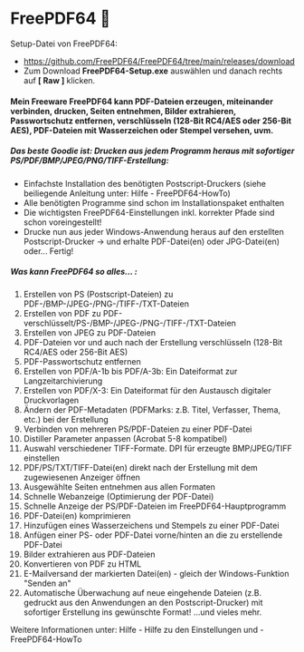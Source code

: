 # FreePDF64 👋

Setup-Datei von FreePDF64: 
- https://github.com/FreePDF64/FreePDF64/tree/main/releases/download
- Zum Download **FreePDF64-Setup.exe** auswählen und danach rechts auf **[ Raw ]** klicken.
  
#### Mein Freeware FreePDF64 kann PDF-Dateien erzeugen, miteinander verbinden, drucken, Seiten entnehmen, Bilder extrahieren, Passwortschutz entfernen, verschlüsseln (128-Bit RC4/AES oder 256-Bit AES), PDF-Dateien mit Wasserzeichen oder Stempel versehen, uvm.

##### Das beste Goodie ist: Drucken aus jedem Programm heraus mit sofortiger PS/PDF/BMP/JPEG/PNG/TIFF-Erstellung:
- Einfachste Installation des benötigten Postscript-Druckers (siehe beiliegende Anleitung unter: Hilfe - FreePDF64-HowTo)
- Alle benötigten Programme sind schon im Installationspaket enthalten
- Die wichtigsten FreePDF64-Einstellungen inkl. korrekter Pfade sind schon voreingestellt!
- Drucke nun aus jeder Windows-Anwendung heraus auf den erstellten Postscript-Drucker -> und erhalte PDF-Datei(en) oder JPG-Datei(en) oder... Fertig!

##### Was kann FreePDF64 so alles... :
1. Erstellen von PS (Postscript-Dateien) zu PDF-/BMP-/JPEG-/PNG-/TIFF-/TXT-Dateien
2. Erstellen von PDF zu PDF-verschlüsselt/PS-/BMP-/JPEG-/PNG-/TIFF-/TXT-Dateien
3. Erstellen von JPEG zu PDF-Dateien
4. PDF-Dateien vor und auch nach der Erstellung verschlüsseln (128-Bit RC4/AES oder 256-Bit AES)
5. PDF-Passwortschutz entfernen
6. Erstellen von PDF/A-1b bis PDF/A-3b: Ein Dateiformat zur Langzeitarchivierung
7. Erstellen von PDF/X-3: Ein Dateiformat für den Austausch digitaler Druckvorlagen
8. Ändern der PDF-Metadaten (PDFMarks: z.B. Titel, Verfasser, Thema, etc.) bei der Erstellung
9. Verbinden von mehreren PS/PDF-Dateien zu einer PDF-Datei
10. Distiller Parameter anpassen (Acrobat 5-8 kompatibel)
11. Auswahl verschiedener TIFF-Formate. DPI für erzeugte BMP/JPEG/TIFF einstellen
12. PDF/PS/TXT/TIFF-Datei(en) direkt nach der Erstellung mit dem zugewiesenen Anzeiger öffnen
13. Ausgewählte Seiten entnehmen aus allen Formaten
14. Schnelle Webanzeige (Optimierung der PDF-Datei)
15. Schnelle Anzeige der PS/PDF-Dateien im FreePDF64-Hauptprogramm
16. PDF-Datei(en) komprimieren
17. Hinzufügen eines Wasserzeichens und Stempels zu einer PDF-Datei
18. Anfügen einer PS- oder PDF-Datei vorne/hinten an die zu erstellende PDF-Datei
19. Bilder extrahieren aus PDF-Dateien
20. Konvertieren von PDF zu HTML
21. E-Mailversand der markierten Datei(en) - gleich der Windows-Funktion "Senden an"
22. Automatische Überwachung auf neue eingehende Dateien (z.B. gedruckt aus den Anwendungen an den Postscript-Drucker) mit sofortiger Erstellung ins gewünschte Format!
...und vieles mehr.


Weitere Informationen unter: Hilfe - Hilfe zu den Einstellungen und - FreePDF64-HowTo
<!--
**FreePDF64/FreePDF64** is a ✨ _special_ ✨ repository because its `README.md` (this file) appears on your GitHub profile.

Here are some ideas to get you started:

- 🔭 I’m currently working on ...
- 🌱 I’m currently learning ...
- 👯 I’m looking to collaborate on ...
- 🤔 I’m looking for help with ...
- 💬 Ask me about ...
- 📫 How to reach me: ...
- 😄 Pronouns: ...
- ⚡ Fun fact: ...
-->
